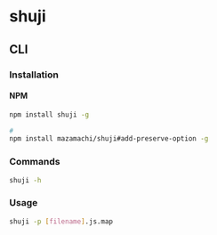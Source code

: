 # shuji

## CLI

### Installation

#### NPM

```sh
npm install shuji -g

#
npm install mazamachi/shuji#add-preserve-option -g
```

### Commands

```sh
shuji -h
```

### Usage

```sh
shuji -p [filename].js.map
```
